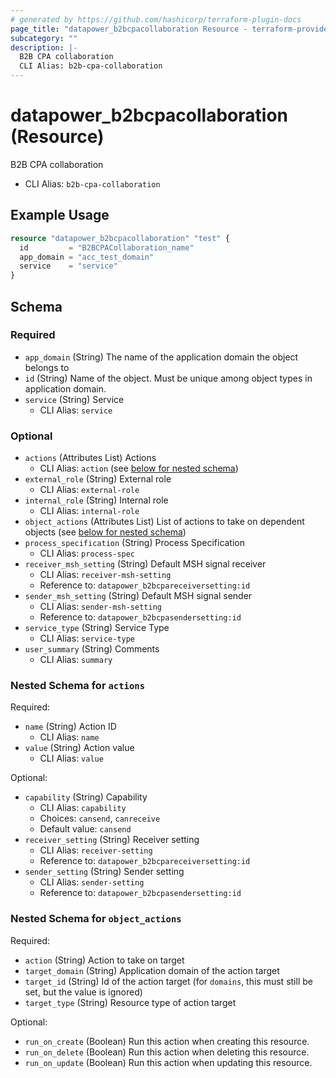 ```yaml
---
# generated by https://github.com/hashicorp/terraform-plugin-docs
page_title: "datapower_b2bcpacollaboration Resource - terraform-provider-datapower"
subcategory: ""
description: |-
  B2B CPA collaboration
  CLI Alias: b2b-cpa-collaboration
---
```


# datapower_b2bcpacollaboration (Resource)

B2B CPA collaboration
  - CLI Alias: `b2b-cpa-collaboration`

## Example Usage

```terraform
resource "datapower_b2bcpacollaboration" "test" {
  id         = "B2BCPACollaboration_name"
  app_domain = "acc_test_domain"
  service    = "service"
}
```

<!-- schema generated by tfplugindocs -->
## Schema

### Required

- `app_domain` (String) The name of the application domain the object belongs to
- `id` (String) Name of the object. Must be unique among object types in application domain.
- `service` (String) Service
  - CLI Alias: `service`

### Optional

- `actions` (Attributes List) Actions
  - CLI Alias: `action` (see [below for nested schema](#nestedatt--actions))
- `external_role` (String) External role
  - CLI Alias: `external-role`
- `internal_role` (String) Internal role
  - CLI Alias: `internal-role`
- `object_actions` (Attributes List) List of actions to take on dependent objects (see [below for nested schema](#nestedatt--object_actions))
- `process_specification` (String) Process Specification
  - CLI Alias: `process-spec`
- `receiver_msh_setting` (String) Default MSH signal receiver
  - CLI Alias: `receiver-msh-setting`
  - Reference to: `datapower_b2bcpareceiversetting:id`
- `sender_msh_setting` (String) Default MSH signal sender
  - CLI Alias: `sender-msh-setting`
  - Reference to: `datapower_b2bcpasendersetting:id`
- `service_type` (String) Service Type
  - CLI Alias: `service-type`
- `user_summary` (String) Comments
  - CLI Alias: `summary`

<a id="nestedatt--actions"></a>
### Nested Schema for `actions`

Required:

- `name` (String) Action ID
  - CLI Alias: `name`
- `value` (String) Action value
  - CLI Alias: `value`

Optional:

- `capability` (String) Capability
  - CLI Alias: `capability`
  - Choices: `cansend`, `canreceive`
  - Default value: `cansend`
- `receiver_setting` (String) Receiver setting
  - CLI Alias: `receiver-setting`
  - Reference to: `datapower_b2bcpareceiversetting:id`
- `sender_setting` (String) Sender setting
  - CLI Alias: `sender-setting`
  - Reference to: `datapower_b2bcpasendersetting:id`


<a id="nestedatt--object_actions"></a>
### Nested Schema for `object_actions`

Required:

- `action` (String) Action to take on target
- `target_domain` (String) Application domain of the action target
- `target_id` (String) Id of the action target (for `domains`, this must still be set, but the value is ignored)
- `target_type` (String) Resource type of action target

Optional:

- `run_on_create` (Boolean) Run this action when creating this resource.
- `run_on_delete` (Boolean) Run this action when deleting this resource.
- `run_on_update` (Boolean) Run this action when updating this resource.
